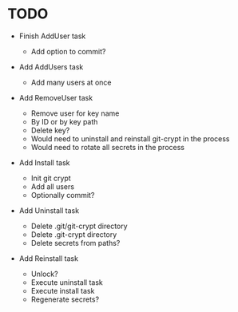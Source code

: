 TODO
====

* Finish AddUser task
  * Add option to commit?

* Add AddUsers task
  * Add many users at once

* Add RemoveUser task
  * Remove user for key name
  * By ID or by key path
  * Delete key?
  * Would need to uninstall and reinstall git-crypt in the process
  * Would need to rotate all secrets in the process

* Add Install task
  * Init git crypt
  * Add all users
  * Optionally commit?

* Add Uninstall task
  * Delete .git/git-crypt directory
  * Delete .git-crypt directory
  * Delete secrets from paths?

* Add Reinstall task
  * Unlock? 
  * Execute uninstall task
  * Execute install task
  * Regenerate secrets?

